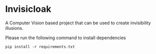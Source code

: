 # Invisicloak
A Computer Vision based project that can be used to create invisibility illusions.

Please run the following command to install dependencies

```pip install -r requirements.txt```

